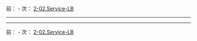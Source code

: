 前： -
次： [2-02.Service-LB](2-02.Service-LB.md)  

---

---

前： -
次： [2-02.Service-LB](2-02.Service-LB.md)  
